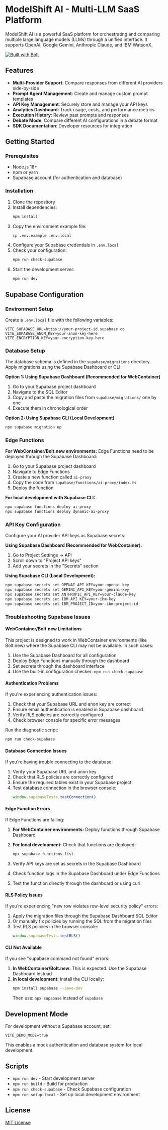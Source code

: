 # ModelShift AI - Multi-LLM SaaS Platform

ModelShift AI is a powerful SaaS platform for orchestrating and comparing multiple large language models (LLMs) through a unified interface. It supports OpenAI, Google Gemini, Anthropic Claude, and IBM WatsonX.

[![Built with Bolt](https://img.shields.io/badge/Built%20with-Bolt-blue)](https://bolt.new)

## Features

- **Multi-Provider Support**: Compare responses from different AI providers side-by-side
- **Prompt Agent Management**: Create and manage custom prompt templates
- **API Key Management**: Securely store and manage your API keys
- **Analytics Dashboard**: Track usage, costs, and performance metrics
- **Execution History**: Review past prompts and responses
- **Debate Mode**: Compare different AI configurations in a debate format
- **SDK Documentation**: Developer resources for integration

## Getting Started

### Prerequisites

- Node.js 18+
- npm or yarn
- Supabase account (for authentication and database)

### Installation

1. Clone the repository
2. Install dependencies:
   ```bash
   npm install
   ```
3. Copy the environment example file:
   ```bash
   cp .env.example .env.local
   ```
4. Configure your Supabase credentials in `.env.local`
5. Check your configuration:
   ```bash
   npm run check-supabase
   ```
6. Start the development server:
   ```bash
   npm run dev
   ```

## Supabase Configuration

### Environment Setup

Create a `.env.local` file with the following variables:

```
VITE_SUPABASE_URL=https://your-project-id.supabase.co
VITE_SUPABASE_ANON_KEY=your-anon-key-here
VITE_ENCRYPTION_KEY=your-encryption-key-here
```

### Database Setup

The database schema is defined in the `supabase/migrations` directory. Apply migrations using the Supabase Dashboard or CLI:

**Option 1: Using Supabase Dashboard (Recommended for WebContainer)**
1. Go to your Supabase project dashboard
2. Navigate to the SQL Editor
3. Copy and paste the migration files from `supabase/migrations/` one by one
4. Execute them in chronological order

**Option 2: Using Supabase CLI (Local Development)**
```bash
npx supabase migration up
```

### Edge Functions

**For WebContainer/Bolt.new environments:**
Edge Functions need to be deployed through the Supabase Dashboard:

1. Go to your Supabase project dashboard
2. Navigate to Edge Functions
3. Create a new function called `ai-proxy`
4. Copy the code from `supabase/functions/ai-proxy/index.ts`
5. Deploy the function

**For local development with Supabase CLI:**
```bash
npx supabase functions deploy ai-proxy
npx supabase functions deploy dynamic-ai-proxy
```

### API Key Configuration

Configure your AI provider API keys as Supabase secrets:

**Using Supabase Dashboard (Recommended for WebContainer):**
1. Go to Project Settings → API
2. Scroll down to "Project API keys"
3. Add your secrets in the "Secrets" section

**Using Supabase CLI (Local Development):**
```bash
npx supabase secrets set OPENAI_API_KEY=your-openai-key
npx supabase secrets set GEMINI_API_KEY=your-gemini-key
npx supabase secrets set ANTHROPIC_API_KEY=your-claude-key
npx supabase secrets set IBM_API_KEY=your-ibm-key
npx supabase secrets set IBM_PROJECT_ID=your-ibm-project-id
```

### Troubleshooting Supabase Issues

#### WebContainer/Bolt.new Limitations

This project is designed to work in WebContainer environments (like Bolt.new) where the Supabase CLI may not be available. In such cases:

1. Use the Supabase Dashboard for all configuration
2. Deploy Edge Functions manually through the dashboard
3. Set secrets through the dashboard interface
4. Use the built-in configuration checker: `npm run check-supabase`

#### Authentication Problems

If you're experiencing authentication issues:

1. Check that your Supabase URL and anon key are correct
2. Ensure email authentication is enabled in Supabase dashboard
3. Verify RLS policies are correctly configured
4. Check browser console for specific error messages

Run the diagnostic script:
```bash
npm run check-supabase
```

#### Database Connection Issues

If you're having trouble connecting to the database:

1. Verify your Supabase URL and anon key
2. Check that RLS policies are correctly configured
3. Ensure the required tables exist in your Supabase project
4. Test database connection in the browser console:
   ```javascript
   window.supabaseTests.testConnection()
   ```

#### Edge Function Errors

If Edge Functions are failing:

1. **For WebContainer environments:** Deploy functions through Supabase Dashboard
2. **For local development:** Check that functions are deployed:
   ```bash
   npx supabase functions list
   ```

3. Verify API keys are set as secrets in the Supabase Dashboard
4. Check function logs in the Supabase Dashboard under Edge Functions
5. Test the function directly through the dashboard or using curl

#### RLS Policy Issues

If you're experiencing "new row violates row-level security policy" errors:

1. Apply the migration files through the Supabase Dashboard SQL Editor
2. Or manually fix policies by running the SQL from the migration files
3. Test RLS policies in the browser console:
   ```javascript
   window.supabaseTests.testRLS()
   ```

#### CLI Not Available

If you see "supabase command not found" errors:

1. **In WebContainer/Bolt.new:** This is expected. Use the Supabase Dashboard instead
2. **In local development:** Install the CLI locally:
   ```bash
   npm install supabase --save-dev
   ```
   Then use: `npx supabase` instead of `supabase`

## Development Mode

For development without a Supabase account, set:

```
VITE_DEMO_MODE=true
```

This enables a mock authentication and database system for local development.

## Scripts

- `npm run dev` - Start development server
- `npm run build` - Build for production
- `npm run check-supabase` - Check Supabase configuration
- `npm run setup-local` - Set up local development environment

## License

[MIT License](LICENSE)